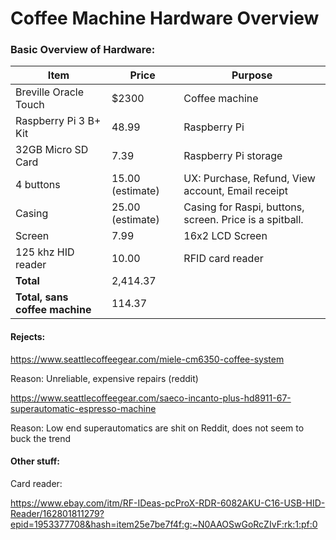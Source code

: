 # Coffee Machine Hardware Overview

### Basic Overview of Hardware:

| Item | Price | Purpose |
| --- | --- | ---- |
| Breville Oracle Touch |  $2300 | Coffee machine |
| Raspberry Pi 3 B+ Kit | 48.99 | Raspberry Pi |
| 32GB Micro SD Card | 7.39 | Raspberry Pi storage |
| 4 buttons | 15.00 (estimate) | UX: Purchase, Refund, View account, Email receipt |
| Casing | 25.00 (estimate) | Casing for Raspi, buttons, screen. Price is a spitball. |
| Screen | 7.99 | 16x2 LCD Screen |
| 125 khz HID reader | 10.00 | RFID card reader |
| **Total** | 2,414.37 |    |
| **Total, sans coffee machine** | 114.37 |    |


#### Rejects:

https://www.seattlecoffeegear.com/miele-cm6350-coffee-system

Reason: Unreliable, expensive repairs (reddit)

https://www.seattlecoffeegear.com/saeco-incanto-plus-hd8911-67-superautomatic-espresso-machine

Reason: Low end superautomatics are shit on Reddit, does not seem to buck the trend


#### Other stuff:

Card reader:

https://www.ebay.com/itm/RF-IDeas-pcProX-RDR-6082AKU-C16-USB-HID-Reader/162801811279?epid=1953377708&hash=item25e7be7f4f:g:~N0AAOSwGoRcZIvF:rk:1:pf:0
